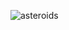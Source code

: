 ![asteroids](https://user-images.githubusercontent.com/19540357/27998069-c7798024-64db-11e7-88b5-c6886a10a964.png)
